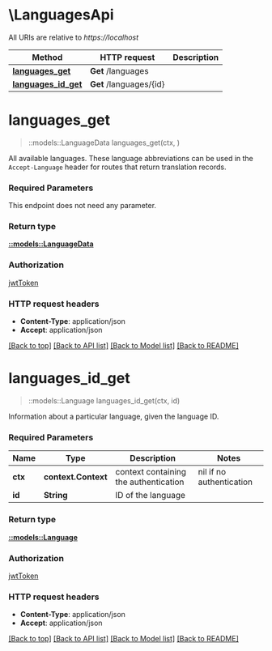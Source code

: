 # \LanguagesApi

All URIs are relative to *https://localhost*

Method | HTTP request | Description
------------- | ------------- | -------------
[**languages_get**](LanguagesApi.md#languages_get) | **Get** /languages | 
[**languages_id_get**](LanguagesApi.md#languages_id_get) | **Get** /languages/{id} | 


# **languages_get**
> ::models::LanguageData languages_get(ctx, )


All available languages. These language abbreviations can be used in the `Accept-Language` header for routes that return translation records.

### Required Parameters
This endpoint does not need any parameter.

### Return type

[**::models::LanguageData**](LanguageData.md)

### Authorization

[jwtToken](../README.md#jwtToken)

### HTTP request headers

 - **Content-Type**: application/json
 - **Accept**: application/json

[[Back to top]](#) [[Back to API list]](../README.md#documentation-for-api-endpoints) [[Back to Model list]](../README.md#documentation-for-models) [[Back to README]](../README.md)

# **languages_id_get**
> ::models::Language languages_id_get(ctx, id)


Information about a particular language, given the language ID.

### Required Parameters

Name | Type | Description  | Notes
------------- | ------------- | ------------- | -------------
 **ctx** | **context.Context** | context containing the authentication | nil if no authentication
  **id** | **String**| ID of the language | 

### Return type

[**::models::Language**](Language.md)

### Authorization

[jwtToken](../README.md#jwtToken)

### HTTP request headers

 - **Content-Type**: application/json
 - **Accept**: application/json

[[Back to top]](#) [[Back to API list]](../README.md#documentation-for-api-endpoints) [[Back to Model list]](../README.md#documentation-for-models) [[Back to README]](../README.md)

